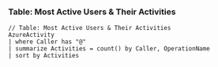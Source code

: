 ### Table: Most Active Users & Their Activities

```
// Table: Most Active Users & Their Activities
AzureActivity
| where Caller has "@"
| summarize Activities = count() by Caller, OperationName
| sort by Activities
```
